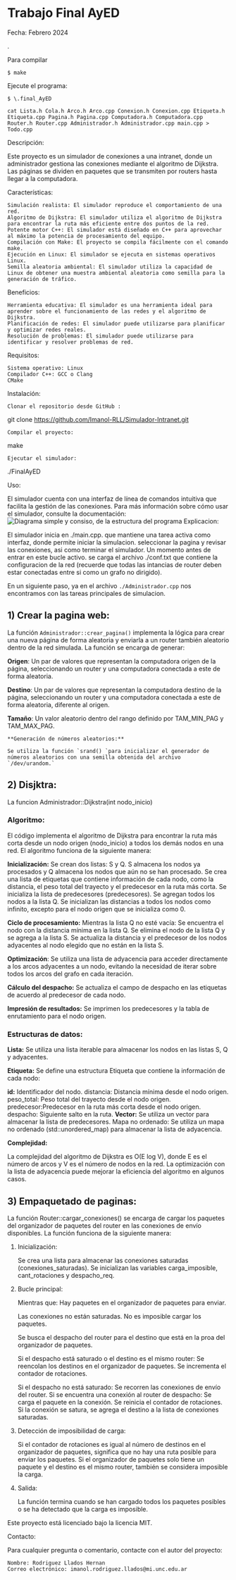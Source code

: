 Trabajo Final AyED 
==========
Fecha: Febrero 2024

.

Para compilar

  `$ make`
  
Ejecute el programa:

  `$ \.final_AyED`

`cat Lista.h Cola.h Arco.h Arco.cpp Conexion.h Conexion.cpp Etiqueta.h Etiqueta.cpp Pagina.h Pagina.cpp Computadora.h Computadora.cpp Router.h Router.cpp Administrador.h Administrador.cpp main.cpp > Todo.cpp`

Descripción:

Este proyecto es un simulador de conexiones a una intranet, donde un administrador gestiona las conexiones mediante el algoritmo de Dijkstra. Las páginas se dividen en paquetes que se transmiten por routers hasta llegar a la computadora.

Características:

    Simulación realista: El simulador reproduce el comportamiento de una red.
    Algoritmo de Dijkstra: El simulador utiliza el algoritmo de Dijkstra para encontrar la ruta más eficiente entre dos puntos de la red.
    Potente motor C++: El simulador está diseñado en C++ para aprovechar al máximo la potencia de procesamiento del equipo.
    Compilación con Make: El proyecto se compila fácilmente con el comando make.
    Ejecución en Linux: El simulador se ejecuta en sistemas operativos Linux.
    Semilla aleatoria ambiental: El simulador utiliza la capacidad de Linux de obtener una muestra ambiental aleatoria como semilla para la generación de tráfico.

Beneficios:

    Herramienta educativa: El simulador es una herramienta ideal para aprender sobre el funcionamiento de las redes y el algoritmo de Dijkstra.
    Planificación de redes: El simulador puede utilizarse para planificar y optimizar redes reales.
    Resolución de problemas: El simulador puede utilizarse para identificar y resolver problemas de red.

Requisitos:

    Sistema operativo: Linux
    Compilador C++: GCC o Clang
    CMake

Instalación:

    Clonar el repositorio desde GitHub :

git clone https://github.com/Imanol-RLL/Simulador-Intranet.git

    Compilar el proyecto:

make

    Ejecutar el simulador:

./FinalAyED

Uso:

El simulador cuenta con una interfaz de línea de comandos intuitiva que facilita la gestión de las conexiones. Para más información sobre cómo usar el simulador, consulte la documentación:
![Diagrama simple y consiso, de la estructura del programa](Diagram_UML.png "Diagrama UML")
Explicacion:

El simulador inicia en ./main.cpp. que mantiene una tarea activa como interfaz, donde permite iniciar la simulacion. seleccionar la pagina y revisar las conexiones, asi como terminar el simulador.
Un momento antes de entrar en este bucle activo. se carga el archivo ./conf.txt que contiene la configuracion de la red (recuerde que todas las intancias de router deben estar conectadas entre si como un grafo no dirigido).

En un siguiente paso, ya en el archivo `./Administrador.cpp` nos encontramos con las tareas principales de simulacion.
## 1) Crear la pagina web:
   La función `Administrador::crear_pagina()` implementa la lógica para crear una nueva página de forma aleatoria y enviarla a un router también aleatorio dentro de la red simulada. La función se encarga de generar:

   **Origen**: Un par de valores que representan la computadora origen de la página, seleccionando un router y una computadora conectada a este de forma aleatoria.
   
   **Destino**: Un par de valores que representan la computadora destino de la página, seleccionando un router y una computadora conectada a este de forma aleatoria, diferente al origen.
   
   **Tamaño**: Un valor aleatorio dentro del rango definido por TAM_MIN_PAG y TAM_MAX_PAG.

    **Generación de números aleatorios:**

    Se utiliza la función `srand() `para inicializar el generador de números aleatorios con una semilla obtenida del archivo `/dev/urandom.`
## 2) Disjktra:
La funcion Administrador::Dijkstra(int nodo_inicio)

### Algoritmo:

El código implementa el algoritmo de Dijkstra para encontrar la ruta más corta desde un nodo origen (nodo_inicio) a todos los demás nodos en una red. El algoritmo funciona de la siguiente manera:

**Inicialización:**
        Se crean dos listas: S y Q. S almacena los nodos ya procesados y Q almacena los nodos que aún no se han procesado.
        Se crea una lista de etiquetas que contiene información de cada nodo, como la distancia, el peso total del trayecto y el predecesor en la ruta más corta.
        Se inicializa la lista de predecesores (predecesores).
        Se agregan todos los nodos a la lista Q.
        Se inicializan las distancias a todos los nodos como infinito, excepto para el nodo origen que se inicializa como 0.

**Ciclo de procesamiento:**
        Mientras la lista Q no esté vacía:
            Se encuentra el nodo con la distancia mínima en la lista Q.
            Se elimina el nodo de la lista Q y se agrega a la lista S.
            Se actualiza la distancia y el predecesor de los nodos adyacentes al nodo elegido que no están en la lista S.

**Optimización**:
        Se utiliza una lista de adyacencia para acceder directamente a los arcos adyacentes a un nodo, evitando la necesidad de iterar sobre todos los arcos del grafo en cada iteración.

**Cálculo del despacho:**
        Se actualiza el campo de despacho en las etiquetas de acuerdo al predecesor de cada nodo.

**Impresión de resultados:**
        Se imprimen los predecesores y la tabla de enrutamiento para el nodo origen.

### **Estructuras de datos:**

**Lista:** Se utiliza una lista iterable para almacenar los nodos en las listas S, Q y adyacentes.

**Etiqueta:** Se define una estructura Etiqueta que contiene la información de cada nodo:

**id:** Identificador del nodo.
        distancia: Distancia mínima desde el nodo origen.
        peso_total: Peso total del trayecto desde el nodo origen.
        predecesor:Predecesor en la ruta más corta desde el nodo origen.
        despacho: Siguiente salto en la ruta.
**Vector:** Se utiliza un vector para almacenar la lista de predecesores.
    Mapa no ordenado: Se utiliza un mapa no ordenado (std::unordered_map) para almacenar la lista de adyacencia.

**Complejidad:**

La complejidad del algoritmo de Dijkstra es O(E log V), donde E es el número de arcos y V es el número de nodos en la red. La optimización con la lista de adyacencia puede mejorar la eficiencia del algoritmo en algunos casos.

## 3) Empaquetado de paginas:

La función Router::cargar_conexiones() se encarga de cargar los paquetes del organizador de paquetes del router en las conexiones de envío disponibles. La función funciona de la siguiente manera:

1. Inicialización:

   Se crea una lista para almacenar las conexiones saturadas (conexiones_saturadas).
   Se inicializan las variables carga_imposible, cant_rotaciones y despacho_req.

2. Bucle principal:

    Mientras que:
    Hay paquetes en el organizador de paquetes para enviar.
    
    Las conexiones no están saturadas. 
    No es imposible cargar los paquetes.
    
    Se busca el despacho del router para el destino que está en la proa del organizador de paquetes.
    
    Si el despacho está saturado o el destino es el mismo router:
    Se reencolan los destinos en el organizador de paquetes.
    Se incrementa el contador de rotaciones.
    
    Si el despacho no está saturado:
    Se recorren las conexiones de envío del router.
    Si se encuentra una conexión al router de despacho:
    Se carga el paquete en la conexión.
    Se reinicia el contador de rotaciones.
    Si la conexión se satura, se agrega el destino a la lista de conexiones saturadas.

3. Detección de imposibilidad de carga:

   Si el contador de rotaciones es igual al número de destinos en el organizador de paquetes, significa que no hay una ruta posible para enviar los paquetes.
   Si el organizador de paquetes solo tiene un paquete y el destino es el mismo router, también se considera imposible la carga.

4. Salida:

   La función termina cuando se han cargado todos los paquetes posibles o se ha detectado que la carga es imposible.


Este proyecto está licenciado bajo la licencia MIT.

Contacto:

Para cualquier pregunta o comentario, contacte con el autor del proyecto:

    Nombre: Rodriguez Llados Hernan
    Correo electrónico: imanol.rodriguez.llados@mi.unc.edu.ar



